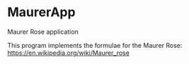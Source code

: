 # MaurerApp
Maurer Rose application

This program implements the formulae for the Maurer Rose: https://en.wikipedia.org/wiki/Maurer_rose
